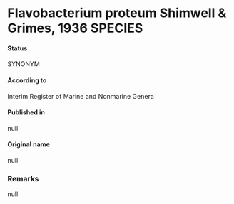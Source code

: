 Flavobacterium proteum Shimwell & Grimes, 1936 SPECIES
=======

#### Status
SYNONYM

#### According to
Interim Register of Marine and Nonmarine Genera

#### Published in
null

#### Original name
null

### Remarks
null